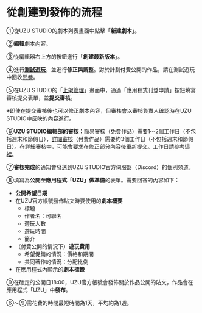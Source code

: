 # 從創建到發佈的流程

①從UZU STUDIO的劇本列表畫面中點擊「**新建劇本**」。

②**編輯**劇本內容。

③從編輯器右上方的按鈕進行「**創建最新版本**」。

④進行[**測試遊玩**](testplay.md)，並進行**修正與調整**。對於計劃付費公開的作品，請在測試遊玩中回收[問卷](submit/questionnaire.md)。

⑤在UZU STUDIO的「[上架管理](../../scenariohome/release.md)」畫面中，通過「應用程式刊登申請」按鈕填寫審核提交表單，並**提交審核**。

※即使在提交審核後也可以修正劇本內容，但審核會以審核負責人確認時在UZU STUDIO中反映的內容進行。

⑥**UZU STUDIO編輯部的審核：**&#x7C21;易審核（免費作品）需要1～2個工作日（不包括週末和節假日），[詳細審核](submit/check.md)（付費作品）需要約3個工作日（不包括週末和節假日）。在詳細審核中，可能會要求在修正部分內容後重新提交。工作日請參考[這裡](../working-day.md)。

⑦**審核完成**的通知會發送到UZU STUDIO官方伺服器（Discord）的個別頻道。

⑧填寫為**公開至應用程式「UZU」做準備**的表單。需要回答的內容如下：

* **公開希望日期**
* 在UZU官方帳號發佈貼文時要使用的**劇本概要**
  * 標題
  * 作者名：可聯名
  * 遊玩人數
  * 遊玩時間
  * 簡介
* （付費公開的情況下）**遊玩費用**
  * 希望促銷的情況：價格和期間
  * 共同著作的情況：分配比例
* 在應用程式內顯示的**劇本標籤**

⑨在確定的公開日18:00，UZU官方帳號會發佈關於作品公開的貼文，作品會在應用程式「UZU」中**發布**。

⑥～⑨需花費的時間最短時間為1天，平均約為1週。
